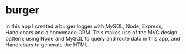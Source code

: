 # burger


In this app I created a burger logger with MySQL, Node, Express, Handlebars and a homemade ORM. This makes use of the MVC design pattern; using Node and MySQL to query and route data in this app, and Handlebars to generate the HTML.
